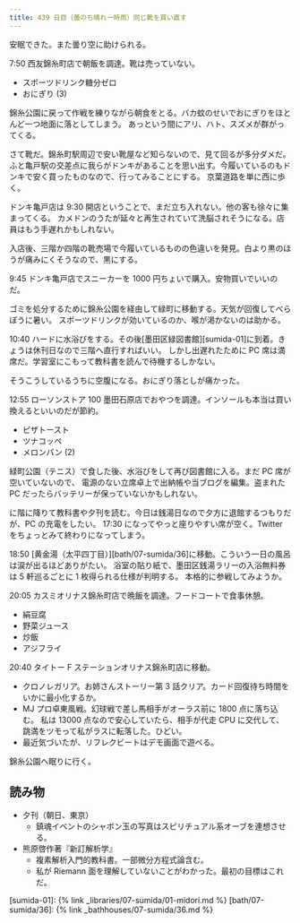 ```yaml
---
title: 439 日目（曇のち晴れ一時雨）同じ靴を買い直す
---
```


安眠できた。また曇り空に助けられる。

7:50 西友錦糸町店で朝飯を調達。靴は売っていない。

* スポーツドリンク糖分ゼロ
* おにぎり (3)

錦糸公園に戻って作戦を練りながら朝食をとる。バカ蚊のせいでおにぎりをほとんど一つ地面に落としてしまう。
あっという間にアリ、ハト、スズメが群がってくる。

さて靴だ。錦糸町駅周辺で安い靴屋など知らないので、見て回るが多分ダメだ。
ふと亀戸駅の交差点に我らがドンキがあることを思い出す。今履いているのもドンキで安く買ったものなので、行ってみることにする。
京葉道路を単に西に歩く。

ドンキ亀戸店は 9:30 開店ということで、まだ立ち入れない。他の客も徐々に集まってくる。
カメドンのうたが延々と再生されていて洗脳されそうになる。店員はもう手遅れかもしれない。

入店後、三階か四階の靴売場で今履いているものの色違いを発見。白より黒のほうが痛みにくそうなので、黒にする。

9:45 ドンキ亀戸店でスニーカーを 1000 円ちょいで購入。安物買いでいいのだ。

ゴミを処分するために錦糸公園を経由して緑町に移動する。天気が回復してべらぼうに暑い。
スポーツドリンクが効いているのか、喉が渇かないのは助かる。

10:40 ハードに水浴びをする。その後[墨田区緑図書館][sumida-01]に到着。きょうは休刊日なので三階へ直行すればいい。
しかし出遅れたために PC 席は満席だ。学習室にこもって教科書を読んで待機するしかない。

そうこうしているうちに空腹になる。おにぎり落としが痛かった。

12:55 ローソンストア 100 墨田石原店でおやつを調達。インソールも本当は買い換えるといいのだが節約。

* ピザトースト
* ツナコッペ
* メロンパン (2)

緑町公園（テニス）で食した後、水浴びをして再び図書館に入る。まだ PC 席が空いていないので、
電源のない立席卓上で出納帳や当ブログを編集。盗まれた PC だったらバッテリーが保っていないかもしれない。

に階に降りて教科書や夕刊を読む。今日は銭湯日なので夕方に退館するつもりだが、PC の充電をしたい。
17:30 になってやっと座りやすい席が空く。Twitter をちょっとみて終わりになってしまう。

18:50 [黄金湯（太平四丁目）][bath/07-sumida/36]に移動。こういう一日の風呂は涙が出るほどありがたい。
浴室の貼り紙で、墨田区銭湯ラリーの入浴無料券は 5 軒巡るごとに 1 枚得られる仕様が判明する。
本格的に参戦してみようか。

20:05 カスミオリナス錦糸町店で晩飯を調達。フードコートで食事休憩。

* 絹豆腐
* 野菜ジュース
* 炒飯
* アジフライ

20:40 タイトー F ステーションオリナス錦糸町店に移動。

* クロノレガリア。お姉さんストーリー第 3 話クリア。カード回復待ち時間をいかに最小化するか。
* MJ プロ卓東風戦。幻球戦で差し馬相手がオーラス前に 1800 点に落ち込む。
  私は 13000 点なので安心していたら、相手が代走 CPU に交代して、跳満をツモって私がラスに転落した。ひどい。
* 最近気づいたが、リフレクビートはデモ画面で遊べる。

錦糸公園へ眠りに行く。

## 読み物

* 夕刊（朝日、東京）
  * 鎮魂イベントのシャボン玉の写真はスピリチュアル系オーブを連想させる。
* 熊原啓作著『新訂解析学』
  * 複素解析入門的教科書。一部微分方程式論含む。
  * 私が Riemann 面を理解していないことがわかった。最初の目標はこれだ。

[sumida-01]: {% link _libraries/07-sumida/01-midori.md %}
[bath/07-sumida/36]: {% link _bathhouses/07-sumida/36.md %}
